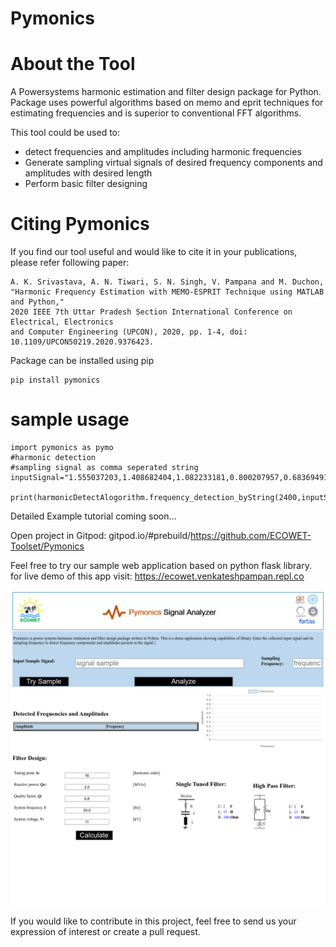# Pymonics
# About the Tool
A Powersystems harmonic estimation and filter design package for Python. Package uses powerful algorithms based on memo and eprit techniques for estimating frequencies and is superior to conventional FFT algorithms.

This tool could be used to:
- detect frequencies and amplitudes including harmonic frequencies
- Generate sampling virtual signals of desired frequency components and amplitudes with desired length
- Perform basic filter designing

# Citing Pymonics
If you find our tool useful and would like to cite it in your publications, please refer following paper:
```
A. K. Srivastava, A. N. Tiwari, S. N. Singh, V. Pampana and M. Duchon, 
"Harmonic Frequency Estimation with MEMO-ESPRIT Technique using MATLAB and Python," 
2020 IEEE 7th Uttar Pradesh Section International Conference on Electrical, Electronics 
and Computer Engineering (UPCON), 2020, pp. 1-4, doi: 10.1109/UPCON50219.2020.9376423.
```

Package can be installed using pip

```
pip install pymonics
```
# sample usage
```
import pymonics as pymo
#harmonic detection
#sampling signal as comma seperated string
inputSignal="1.555037203,1.408682404,1.082233181,0.800207957,0.68369491,0.669075001,0.626269039,0.516688558,0.403207051,0.32593037,0.226662369,0.02752239,-0.23786631,-0.425827785,-0.434851784,-0.330624657,-0.286440107,-0.393009988,-0.565884313,-0.652380118,-0.62091771,-0.599285288,-0.723515083,-0.972306758,-1.185895815,-1.237604966,-1.152048425,-1.045787057,-0.976343471,-0.895748015,-0.755329073,-0.606094362,-0.547208786,-0.579369831,-0.552332151,-0.308300275,0.134551249,0.566568683,0.777677856,0.747239629,0.634025446,0.595036218,0.643717335,0.696930238,0.718325483,0.762929714,0.877111546,0.996786666,0.998136748,0.850380192,0.678593153,0.64102342,0.751509957,0.863869322,0.836777927,0.689177551,0.568594774,0.564496351,0.596027945,0.503058208,0.230365871,-0.114907136,-0.386543255,-0.548064341,-0.671099495,-0.804653648,-0.900537511,-0.893900161,-0.828523561,-0.847721489,-1.031617924,-1.272737982,-1.354205729,-1.164347866,-0.815484645,-0.531944524,-0.43703049,-0.471446189,-0.504199386,-0.490869186,-0.480268721,-0.495166129,-0.464007064,-0.300599853,-0.038953861,0.171294752,0.222427226,0.176573718,0.205229371,0.398144334,0.663360571,0.838150013,0.875439428,0.890530507,1.012805335,1.224348103,1.374892182,1.348988106,1.181906187,0.994380415,0.847182486,0.696014685,0.499051093,0.317750952,0.260822628,0.331893091,0.377461178,0.225225165,-0.120725406,-0.465225308,-0.605191029,-0.521875814,-0.374763192,-0.321919483,-0.380608319,-0.473065077,-0.563345426,-0.700625988,-0.918207163,-1.134403771,-1.211020962,-1.108860508,-0.953186956,-0.904834082,-0.984597441,-1.047760863,-0.952794001,-0.721303776,-0.506081684,-0.407975394,-0.361829281"
               
print(harmonicDetectAlogorithm.frequency_detection_byString(2400,inputSignal))
```
Detailed Example tutorial coming soon...

Open project in Gitpod: gitpod.io/#prebuild/https://github.com/ECOWET-Toolset/Pymonics  

Feel free to try our sample web application based on python flask library. for live demo of this app visit: https://ecowet.venkateshpampan.repl.co 

![pymonics webapp](examples/Pymonics_Web_demo_app/pymonics_web_app_screenshot.png)

If you would like to contribute in this project, feel free to send us your expression of interest or create a pull request.
